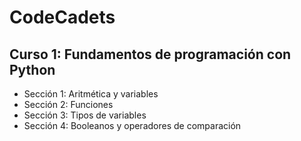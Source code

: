 # CodeCadets

## Curso 1: Fundamentos de programación con Python

*   Sección 1: Aritmética y variables
*   Sección 2: Funciones
*   Sección 3: Tipos de variables
*   Sección 4: Booleanos y operadores de comparación

